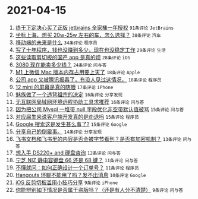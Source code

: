 # 2021-04-15

1. [终于下定决心买了正版 jetbrains 全家桶一年授权](https://www.v2ex.com/t/770756) `91条评论` `JetBrains`
1. [坐标上海，想买 20w-25w 左右的车，怎么选择？](https://www.v2ex.com/t/770780) `38条评论` `汽车`
1. [移动端的未来是什么](https://www.v2ex.com/t/770773) `34条评论` `程序员`
1. [写了十年程序，钱也没赚到多少，现在也没稳定工作](https://www.v2ex.com/t/770791) `29条评论` `生活`
1. [这些读取剪切板的国产 app 是真的烦](https://www.v2ex.com/t/770796) `28条评论` `iOS`
1. [3080 现在能卖多少钱？](https://www.v2ex.com/t/770746) `24条评论` `问与答`
1. [M1 上微信 Mac 版本内存占用要上天了](https://www.v2ex.com/t/770790) `18条评论` `Apple`
1. [公司 app 又被腾讯报毒了，有没人见过这情况，](https://www.v2ex.com/t/770759) `18条评论` `程序员`
1. [12 mini 的屏幕是真的瞎眼](https://www.v2ex.com/t/770743) `17条评论` `iPhone`
1. [魅族做了一个违背祖宗的决定](https://www.v2ex.com/t/770801) `16条评论` `分享发现`
1. [无互联网局域网环境远程协助工具求推荐](https://www.v2ex.com/t/770799) `16条评论` `问与答`
1. [因为把公司 Mysql 一堆带 null 字段优化非空带默认值被骂](https://www.v2ex.com/t/770788) `15条评论` `问与答`
1. [对应届生来说客户端开发真的是劝退吗](https://www.v2ex.com/t/770757) `15条评论` `程序员`
1. [Google 搜索这是发生甚么事了?](https://www.v2ex.com/t/770742) `15条评论` `Google`
1. [分享自己的倒霉事。](https://www.v2ex.com/t/770760) `14条评论` `分享发现`
1. [飞书文档和飞书里的内容是否会被字节看到？是否有加密机制？](https://www.v2ex.com/t/770779) `13条评论` `问与答`
1. [想入手 DS220+ and 硬盘咨询](https://www.v2ex.com/t/770748) `12条评论` `问与答`
1. [宁芝 NIZ 静电容键盘 66 还是 68 键？](https://www.v2ex.com/t/770753) `11条评论` `问与答`
1. [不懂就问：如何正确设计一个订单号？](https://www.v2ex.com/t/770751) `11条评论` `程序员`
1. [Hangouts 环聊不能用了吗？发不出消息](https://www.v2ex.com/t/770784) `10条评论` `Google`
1. [iOS 反剪切板滥用小技巧分享](https://www.v2ex.com/t/770820) `9条评论` `iPhone`
1. [你能辨别如下情况是否属于盗版吗？（还是有人分不清楚）](https://www.v2ex.com/t/770818) `9条评论` `问与答`
